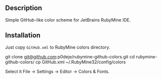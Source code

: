 ## Description

Simple GitHub-like color scheme for JetBrains RubyMine IDE.

## Installation

Just copy `GitHub.xml` to RubyMine colors directory.

  git clone git@github.com:p0deje/rubymine-github-colors.git
  cd rubymine-github-colors/
  cp GitHub.xml ~/.RubyMine32/config/colors

Select it File -> Settings -> Editor -> Colors & Fonts.

